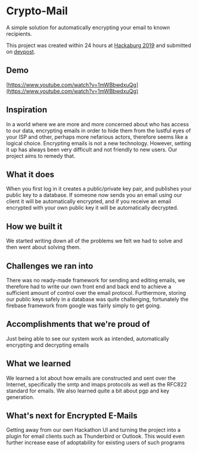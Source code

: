# Crypto-Mail
A simple solution for automatically encrypting your email to known recipients.

This project was created within 24 hours at [Hackaburg 2019](https://hackaburg.de/) 
and submitted on [devpost](https://devpost.com/software/encrypted-e-mails).

## Demo

[https://www.youtube.com/watch?v=1mWBbwdxuQg](https://www.youtube.com/watch?v=1mWBbwdxuQg)


## Inspiration

In a world where we are more and more concerned about who has access to our data, encrypting emails in order to hide them from the lustful eyes of your ISP and other, perhaps more nefarious actors, therefore seems like a logical choice. Encrypting emails is not a new technology. However, setting it up has always been very difficult and not friendly to new users. Our project aims to remedy that.

## What it does

When you first log in it creates a public/private key pair, and publishes your public key to a database. If someone now sends you an email using our client it will be automatically encrypted, and if you receive an email encrypted with your own public key it will be automatically decrypted.

## How we built it

We started writing down all of the problems we felt we had to solve and then went about solving them.

## Challenges we ran into

There was no ready-made framework for sending and editing emails, we therefore had to write our own front end and back end to achieve a sufficient amount of control over the email protocol. Furthermore, storing our public keys safely in a database was quite challenging, fortunately the firebase framework from google was fairly simply to get going.

## Accomplishments that we're proud of

Just being able to see our system work as intended, automatically encrypting and decrypting emails

## What we learned

We learned a lot about how emails are constructed and sent over the Internet, specifically the smtp and imaps protocols as well as the RFC822 standard for emails. We also learned quite a bit about pgp and key generation.

## What's next for Encrypted E-Mails

Getting away from our own Hackathon UI and turning the project into a plugin for email clients such as Thunderbird or Outlook. This would even further increase ease of adoptability for existing users of such programs

